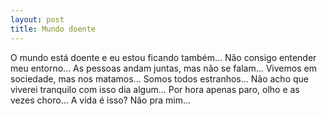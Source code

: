 ```yaml
---
layout: post
title: Mundo doente
---
```


O mundo está doente e eu estou ficando também...
Não consigo entender meu entorno...
As pessoas andam juntas, mas não se falam...
Vivemos em sociedade, mas nos matamos...
Somos todos estranhos...
Não acho que viverei tranquilo com isso dia algum...
Por hora apenas paro, olho e as vezes choro...
A vida é isso? Não pra mim...
